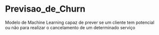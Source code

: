 # Previsao_de_Churn
Modelo de Machine Learning capaz de prever se um cliente tem potencial ou não para realizar o cancelamento de um determinado serviço
